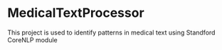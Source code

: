 # MedicalTextProcessor
This project is used to identify patterns in medical text using Standford CoreNLP module
